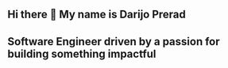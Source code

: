 ## Hi there 👋 My name is Darijo Prerad
## Software Engineer driven by a passion for building something impactful



<!--

**Vojvodev/Vojvodev** is a ✨ _special_ ✨ repository because its `README.md` (this file) appears on your GitHub profile.

-->
